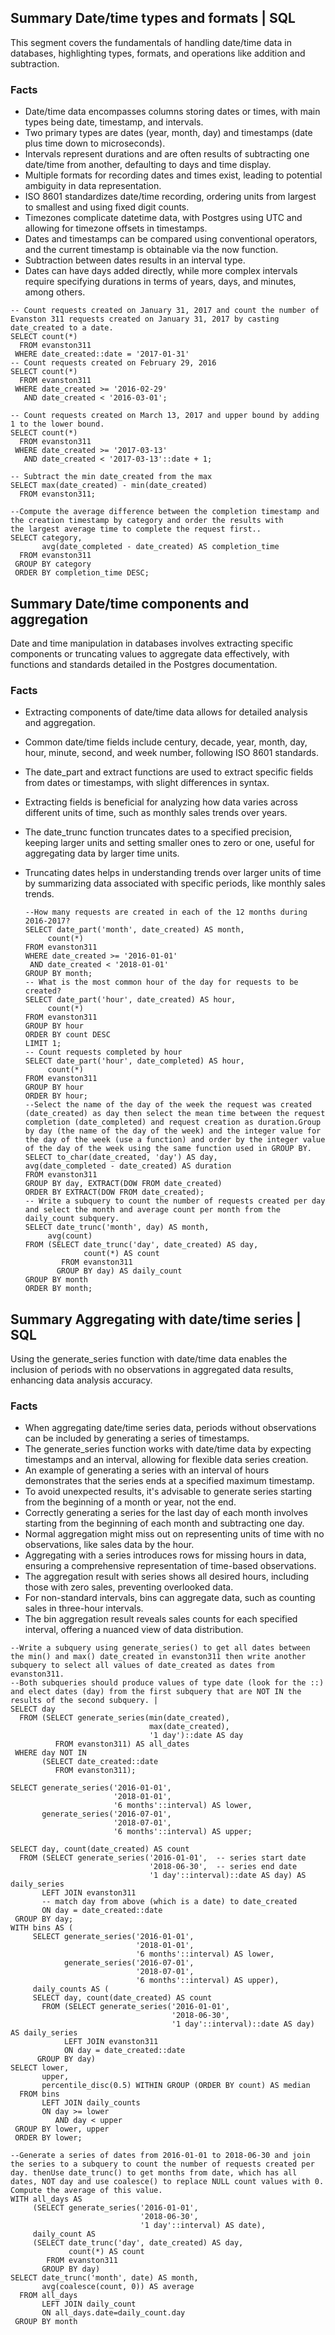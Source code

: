 ## Summary Date/time types and formats | SQL
This segment covers the fundamentals of handling date/time data in databases, highlighting types, formats, and operations like addition and subtraction.
### Facts
- Date/time data encompasses columns storing dates or times, with main types being date, timestamp, and intervals.
- Two primary types are dates (year, month, day) and timestamps (date plus time down to microseconds).
- Intervals represent durations and are often results of subtracting one date/time from another, defaulting to days and time display.
- Multiple formats for recording dates and times exist, leading to potential ambiguity in data representation.
- ISO 8601 standardizes date/time recording, ordering units from largest to smallest and using fixed digit counts.
- Timezones complicate datetime data, with Postgres using UTC and allowing for timezone offsets in timestamps.
- Dates and timestamps can be compared using conventional operators, and the current timestamp is obtainable via the now function.
- Subtraction between dates results in an interval type.
- Dates can have days added directly, while more complex intervals require specifying durations in terms of years, days, and minutes, among others.

```
-- Count requests created on January 31, 2017 and count the number of Evanston 311 requests created on January 31, 2017 by casting date_created to a date.
SELECT count(*) 
  FROM evanston311
 WHERE date_created::date = '2017-01-31'
-- Count requests created on February 29, 2016
SELECT count(*)
  FROM evanston311 
 WHERE date_created >= '2016-02-29' 
   AND date_created < '2016-03-01';

-- Count requests created on March 13, 2017 and upper bound by adding 1 to the lower bound.
SELECT count(*)
  FROM evanston311
 WHERE date_created >= '2017-03-13'
   AND date_created < '2017-03-13'::date + 1;

-- Subtract the min date_created from the max
SELECT max(date_created) - min(date_created)
  FROM evanston311;

--Compute the average difference between the completion timestamp and the creation timestamp by category and order the results with 
the largest average time to complete the request first..
SELECT category, 
       avg(date_completed - date_created) AS completion_time
  FROM evanston311
 GROUP BY category
 ORDER BY completion_time DESC;
```


## Summary Date/time components and aggregation 

Date and time manipulation in databases involves extracting specific components or truncating values to aggregate data effectively, with functions and standards detailed in the Postgres documentation.
### Facts
- Extracting components of date/time data allows for detailed analysis and aggregation.
- Common date/time fields include century, decade, year, month, day, hour, minute, second, and week number, following ISO 8601 standards.
- The date_part and extract functions are used to extract specific fields from dates or timestamps, with slight differences in syntax.
- Extracting fields is beneficial for analyzing how data varies across different units of time, such as monthly sales trends over years.
- The date_trunc function truncates dates to a specified precision, keeping larger units and setting smaller ones to zero or one, useful for aggregating data by larger time units.
- Truncating dates helps in understanding trends over larger units of time by summarizing data associated with specific periods, like monthly sales trends.

  ```
  --How many requests are created in each of the 12 months during 2016-2017?
  SELECT date_part('month', date_created) AS month, 
       count(*)
  FROM evanston311
  WHERE date_created >= '2016-01-01'
   AND date_created < '2018-01-01'
  GROUP BY month;
  -- What is the most common hour of the day for requests to be created?
  SELECT date_part('hour', date_created) AS hour,
       count(*)
  FROM evanston311
  GROUP BY hour
  ORDER BY count DESC
  LIMIT 1;
  -- Count requests completed by hour
  SELECT date_part('hour', date_completed) AS hour,
       count(*)
  FROM evanston311
  GROUP BY hour
  ORDER BY hour;
  --Select the name of the day of the week the request was created (date_created) as day then select the mean time between the request completion (date_completed) and request creation as duration.Group by day (the name of the day of the week) and the integer value for the day of the week (use a function) and order by the integer value of the day of the week using the same function used in GROUP BY.
  SELECT to_char(date_created, 'day') AS day,
  avg(date_completed - date_created) AS duration
  FROM evanston311
  GROUP BY day, EXTRACT(DOW FROM date_created)
  ORDER BY EXTRACT(DOW FROM date_created);
  -- Write a subquery to count the number of requests created per day and select the month and average count per month from the daily_count subquery.
  SELECT date_trunc('month', day) AS month,
       avg(count)
  FROM (SELECT date_trunc('day', date_created) AS day,
               count(*) AS count
          FROM evanston311
         GROUP BY day) AS daily_count
  GROUP BY month
  ORDER BY month;

  ```


## Summary Aggregating with date/time series | SQL

Using the generate_series function with date/time data enables the inclusion of periods with no observations in aggregated data results, enhancing data analysis accuracy.
### Facts
- When aggregating date/time series data, periods without observations can be included by generating a series of timestamps.
- The generate_series function works with date/time data by expecting timestamps and an interval, allowing for flexible data series creation.
- An example of generating a series with an interval of hours demonstrates that the series ends at a specified maximum timestamp.
- To avoid unexpected results, it's advisable to generate series starting from the beginning of a month or year, not the end.
- Correctly generating a series for the last day of each month involves starting from the beginning of each month and subtracting one day.
- Normal aggregation might miss out on representing units of time with no observations, like sales data by the hour.
- Aggregating with a series introduces rows for missing hours in data, ensuring a comprehensive representation of time-based observations.
- The aggregation result with series shows all desired hours, including those with zero sales, preventing overlooked data.
- For non-standard intervals, bins can aggregate data, such as counting sales in three-hour intervals.
- The bin aggregation result reveals sales counts for each specified interval, offering a nuanced view of data distribution.

```
--Write a subquery using generate_series() to get all dates between the min() and max() date_created in evanston311 then write another subquery to select all values of date_created as dates from evanston311.
--Both subqueries should produce values of type date (look for the ::) and elect dates (day) from the first subquery that are NOT IN the results of the second subquery. |
SELECT day
  FROM (SELECT generate_series(min(date_created),
                               max(date_created),
                               '1 day')::date AS day
          FROM evanston311) AS all_dates      
 WHERE day NOT IN 
       (SELECT date_created::date
          FROM evanston311);

SELECT generate_series('2016-01-01',  
                       '2018-01-01',  
                       '6 months'::interval) AS lower,
       generate_series('2016-07-01',  
                       '2018-07-01',  
                       '6 months'::interval) AS upper;

SELECT day, count(date_created) AS count
  FROM (SELECT generate_series('2016-01-01',  -- series start date
                               '2018-06-30',  -- series end date
                               '1 day'::interval)::date AS day) AS daily_series
       LEFT JOIN evanston311
       -- match day from above (which is a date) to date_created
       ON day = date_created::date
 GROUP BY day;
WITH bins AS (
	 SELECT generate_series('2016-01-01',
                            '2018-01-01',
                            '6 months'::interval) AS lower,
            generate_series('2016-07-01',
                            '2018-07-01',
                            '6 months'::interval) AS upper),
     daily_counts AS (
     SELECT day, count(date_created) AS count
       FROM (SELECT generate_series('2016-01-01',
                                    '2018-06-30',
                                    '1 day'::interval)::date AS day) AS daily_series
            LEFT JOIN evanston311
            ON day = date_created::date
      GROUP BY day)
SELECT lower, 
       upper, 
       percentile_disc(0.5) WITHIN GROUP (ORDER BY count) AS median
  FROM bins
       LEFT JOIN daily_counts
       ON day >= lower
          AND day < upper
 GROUP BY lower, upper
 ORDER BY lower;

--Generate a series of dates from 2016-01-01 to 2018-06-30 and join the series to a subquery to count the number of requests created per day. thenUse date_trunc() to get months from date, which has all dates, NOT day and use coalesce() to replace NULL count values with 0. Compute the average of this value.
WITH all_days AS 
     (SELECT generate_series('2016-01-01',
                             '2018-06-30',
                             '1 day'::interval) AS date),
     daily_count AS 
     (SELECT date_trunc('day', date_created) AS day,
             count(*) AS count
        FROM evanston311
       GROUP BY day)
SELECT date_trunc('month', date) AS month,
       avg(coalesce(count, 0)) AS average
  FROM all_days
       LEFT JOIN daily_count
       ON all_days.date=daily_count.day
 GROUP BY month
```
